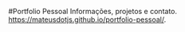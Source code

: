 #Portfolio Pessoal
Informações, projetos e contato. https://mateusdotjs.github.io/portfolio-pessoal/.
